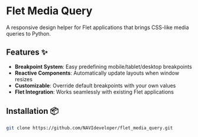 # Flet Media Query
A responsive design helper for Flet applications that brings CSS-like media queries to Python.

## Features ✨

- **Breakpoint System**: Easy predefining mobile/tablet/desktop breakpoints
- **Reactive Components**: Automatically update layouts when window resizes
- **Customizable**: Override default breakpoints with your own values
- **Flet Integration**: Works seamlessly with existing Flet applications

## Installation 📦
```bash
git clone https://github.com/NAVIdeveloper/flet_media_query.git
